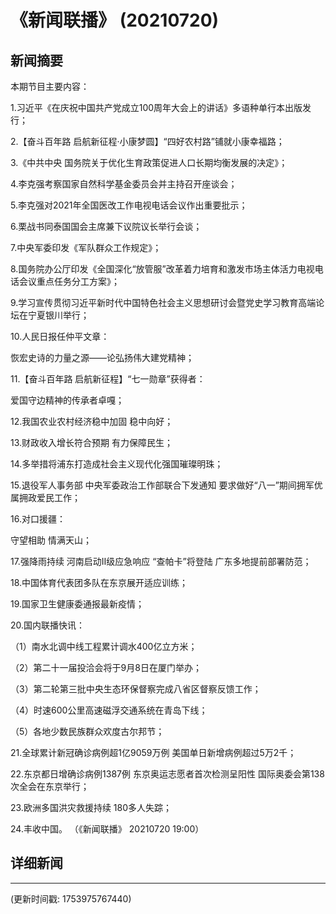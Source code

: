 # 《新闻联播》 (20210720)

## 新闻摘要

本期节目主要内容：


1.习近平《在庆祝中国共产党成立100周年大会上的讲话》多语种单行本出版发行；


2.【奋斗百年路 启航新征程·小康梦圆】“四好农村路”铺就小康幸福路；


3.《中共中央 国务院关于优化生育政策促进人口长期均衡发展的决定》；


4.李克强考察国家自然科学基金委员会并主持召开座谈会；


5.李克强对2021年全国医改工作电视电话会议作出重要批示；


6.栗战书同泰国国会主席兼下议院议长举行会谈；


7.中央军委印发《军队群众工作规定》；


8.国务院办公厅印发《全国深化“放管服”改革着力培育和激发市场主体活力电视电话会议重点任务分工方案》；


9.学习宣传贯彻习近平新时代中国特色社会主义思想研讨会暨党史学习教育高端论坛在宁夏银川举行；


10.人民日报任仲平文章：

恢宏史诗的力量之源——论弘扬伟大建党精神；


11.【奋斗百年路 启航新征程】“七一勋章”获得者：

爱国守边精神的传承者卓嘎；


12.我国农业农村经济稳中加固 稳中向好；


13.财政收入增长符合预期 有力保障民生；


14.多举措将浦东打造成社会主义现代化强国璀璨明珠；


15.退役军人事务部 中央军委政治工作部联合下发通知 要求做好“八一”期间拥军优属拥政爱民工作；


16.对口援疆：

守望相助 情满天山；


17.强降雨持续 河南启动Ⅱ级应急响应 “查帕卡”将登陆 广东多地提前部署防范；


18.中国体育代表团多队在东京展开适应训练；


19.国家卫生健康委通报最新疫情；


20.国内联播快讯：


（1）南水北调中线工程累计调水400亿立方米；


（2）第二十一届投洽会将于9月8日在厦门举办；


（3）第二轮第三批中央生态环保督察完成八省区督察反馈工作；


（4）时速600公里高速磁浮交通系统在青岛下线；


（5）各地少数民族群众欢度古尔邦节；


21.全球累计新冠确诊病例超1亿9059万例 美国单日新增病例超过5万2千；


22.东京都日增确诊病例1387例 东京奥运志愿者首次检测呈阳性 国际奥委会第138次全会在东京举行；


23.欧洲多国洪灾救援持续 180多人失踪；


24.丰收中国。
（《新闻联播》 20210720 19:00）

## 详细新闻

---

(更新时间戳: 1753975767440)

